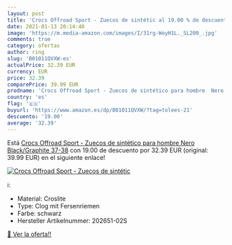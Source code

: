 ```yaml
---
layout: post
title: 'Crocs Offroad Sport - Zuecos de sintétic al 19.00 % de descuento'
date: 2021-01-13 20:14:40
image: 'https://m.media-amazon.com/images/I/31rg-WoyH1L._SL200_.jpg'
comments: true
category: ofertas
author: ring
slug: 'B01011QVXW-es'
actualPrice: 32.39 EUR
currency: EUR
price: 32.39
comparePrice: 39.99 EUR
prodname: 'Crocs Offroad Sport - Zuecos de sintético para hombre  Nero  Black/Graphite   37-38'
country: 'es'
flag: '🇪🇸'
buyurl: 'https://www.amazon.es/dp/B01011QVXW/?tag=tolees-21'
descuento: '19.00'
average: '32.39'
---
```


Está [Crocs Offroad Sport - Zuecos de sintético para hombre  Nero  Black/Graphite   37-38](https://www.amazon.es/dp/B01011QVXW/?tag=tolees-21) con 19.00 de descuento por 32.39 EUR (original: 39.99 EUR) en el siguiente enlace!

[![Crocs Offroad Sport - Zuecos de sintétic](https://m.media-amazon.com/images/I/31rg-WoyH1L._SL200_.jpg)](https://www.amazon.es/dp/B01011QVXW/?tag=tolees-21)

ℹ️:

- Material: Croslite
- Type: Clog mit Fersenriemen
- Farbe: schwarz
- Hersteller Artikelnummer: 202651-02S

[🛒 Ver la oferta!!](https://www.amazon.es/dp/B01011QVXW/?tag=tolees-21)
